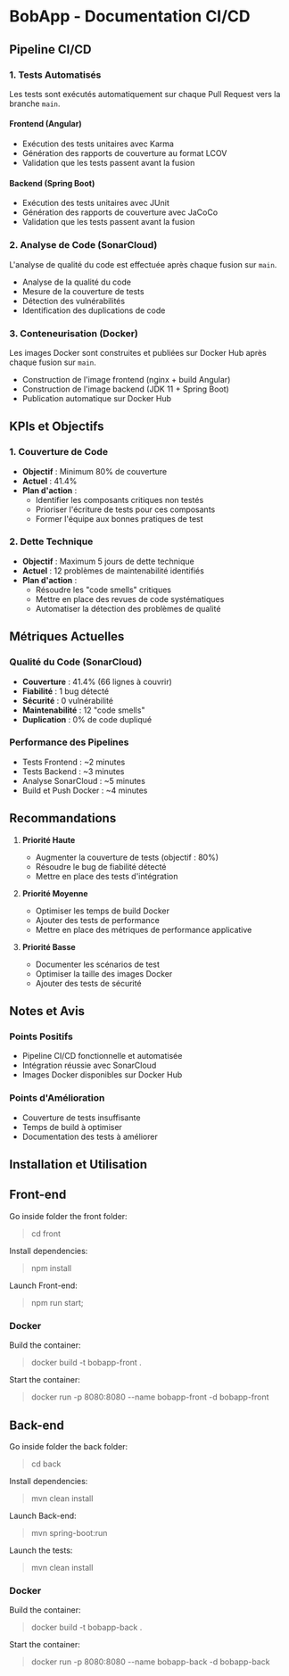 # BobApp - Documentation CI/CD

## Pipeline CI/CD

### 1. Tests Automatisés
Les tests sont exécutés automatiquement sur chaque Pull Request vers la branche `main`.

#### Frontend (Angular)
- Exécution des tests unitaires avec Karma
- Génération des rapports de couverture au format LCOV
- Validation que les tests passent avant la fusion

#### Backend (Spring Boot)
- Exécution des tests unitaires avec JUnit
- Génération des rapports de couverture avec JaCoCo
- Validation que les tests passent avant la fusion

### 2. Analyse de Code (SonarCloud)
L'analyse de qualité du code est effectuée après chaque fusion sur `main`.

- Analyse de la qualité du code
- Mesure de la couverture de tests
- Détection des vulnérabilités
- Identification des duplications de code

### 3. Conteneurisation (Docker)
Les images Docker sont construites et publiées sur Docker Hub après chaque fusion sur `main`.

- Construction de l'image frontend (nginx + build Angular)
- Construction de l'image backend (JDK 11 + Spring Boot)
- Publication automatique sur Docker Hub

## KPIs et Objectifs

### 1. Couverture de Code
- **Objectif** : Minimum 80% de couverture
- **Actuel** : 41.4%
- **Plan d'action** : 
  - Identifier les composants critiques non testés
  - Prioriser l'écriture de tests pour ces composants
  - Former l'équipe aux bonnes pratiques de test

### 2. Dette Technique
- **Objectif** : Maximum 5 jours de dette technique
- **Actuel** : 12 problèmes de maintenabilité identifiés
- **Plan d'action** :
  - Résoudre les "code smells" critiques
  - Mettre en place des revues de code systématiques
  - Automatiser la détection des problèmes de qualité

## Métriques Actuelles

### Qualité du Code (SonarCloud)
- **Couverture** : 41.4% (66 lignes à couvrir)
- **Fiabilité** : 1 bug détecté
- **Sécurité** : 0 vulnérabilité
- **Maintenabilité** : 12 "code smells"
- **Duplication** : 0% de code dupliqué

### Performance des Pipelines
- Tests Frontend : ~2 minutes
- Tests Backend : ~3 minutes
- Analyse SonarCloud : ~5 minutes
- Build et Push Docker : ~4 minutes

## Recommandations

1. **Priorité Haute**
   - Augmenter la couverture de tests (objectif : 80%)
   - Résoudre le bug de fiabilité détecté
   - Mettre en place des tests d'intégration

2. **Priorité Moyenne**
   - Optimiser les temps de build Docker
   - Ajouter des tests de performance
   - Mettre en place des métriques de performance applicative

3. **Priorité Basse**
   - Documenter les scénarios de test
   - Optimiser la taille des images Docker
   - Ajouter des tests de sécurité

## Notes et Avis

### Points Positifs
- Pipeline CI/CD fonctionnelle et automatisée
- Intégration réussie avec SonarCloud
- Images Docker disponibles sur Docker Hub

### Points d'Amélioration
- Couverture de tests insuffisante
- Temps de build à optimiser
- Documentation des tests à améliorer

## Installation et Utilisation

## Front-end 

Go inside folder the front folder:

> cd front

Install dependencies:

> npm install

Launch Front-end:

> npm run start;

### Docker

Build the container:

> docker build -t bobapp-front .  

Start the container:

> docker run -p 8080:8080 --name bobapp-front -d bobapp-front

## Back-end

Go inside folder the back folder:

> cd back

Install dependencies:

> mvn clean install

Launch Back-end:

>  mvn spring-boot:run

Launch the tests:

> mvn clean install

### Docker

Build the container:

> docker build -t bobapp-back .  

Start the container:

> docker run -p 8080:8080 --name bobapp-back -d bobapp-back 